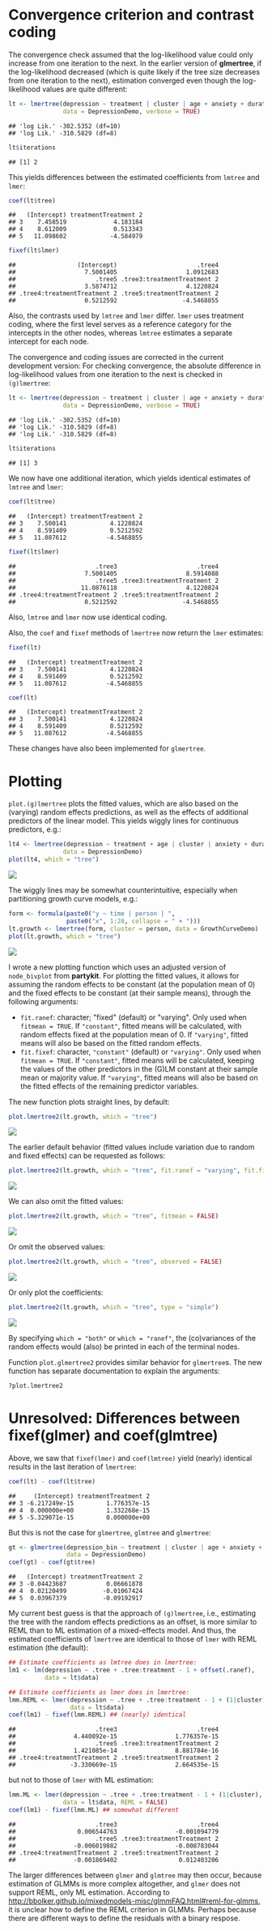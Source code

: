Convergence criterion and contrast coding
=========================================

The convergence check assumed that the log-likelihood value could only increase from one iteration to the next. In the earlier version of **glmertree**, if the log-likelihood decreased (which is quite likely if the tree size decreases from one iteration to the next), estimation converged even though the log-likelihood values are quite different:

``` r
lt <- lmertree(depression ~ treatment | cluster | age + anxiety + duration,
               data = DepressionDemo, verbose = TRUE)
```

    ## 'log Lik.' -302.5352 (df=10)
    ## 'log Lik.' -310.5829 (df=8)

``` r
lt$iterations
```

    ## [1] 2

This yields differences between the estimated coefficients from `lmtree` and `lmer`:

``` r
coef(lt$tree)
```

    ##   (Intercept) treatmentTreatment 2
    ## 3    7.458519             4.183184
    ## 4    8.612009             0.513343
    ## 5   11.098602            -4.584979

``` r
fixef(lt$lmer)
```

    ##                 (Intercept)                      .tree4 
    ##                   7.5001405                   1.0912683 
    ##                      .tree5 .tree3:treatmentTreatment 2 
    ##                   3.5874712                   4.1220824 
    ## .tree4:treatmentTreatment 2 .tree5:treatmentTreatment 2 
    ##                   0.5212592                  -4.5468855

Also, the contrasts used by `lmtree` and `lmer` differ. `lmer` uses treatment coding, where the first level serves as a reference category for the intercepts in the other nodes, whereas `lmtree` estimates a separate intercept for each node.

The convergence and coding issues are corrected in the current development version: For checking convergence, the absolute difference in log-likelihood values from one iteration to the next is checked in `(g)lmertree`:

``` r
lt <- lmertree(depression ~ treatment | cluster | age + anxiety + duration,
               data = DepressionDemo, verbose = TRUE)
```

    ## 'log Lik.' -302.5352 (df=10)
    ## 'log Lik.' -310.5829 (df=8)
    ## 'log Lik.' -310.5829 (df=8)

``` r
lt$iterations
```

    ## [1] 3

We now have one additional iteration, which yields identical estimates of `lmtree` and `lmer`:

``` r
coef(lt$tree)
```

    ##   (Intercept) treatmentTreatment 2
    ## 3    7.500141            4.1220824
    ## 4    8.591409            0.5212592
    ## 5   11.087612           -4.5468855

``` r
fixef(lt$lmer)
```

    ##                      .tree3                      .tree4 
    ##                   7.5001405                   8.5914088 
    ##                      .tree5 .tree3:treatmentTreatment 2 
    ##                  11.0876118                   4.1220824 
    ## .tree4:treatmentTreatment 2 .tree5:treatmentTreatment 2 
    ##                   0.5212592                  -4.5468855

Also, `lmtree` and `lmer` now use identical coding.

Also, the `coef` and `fixef` methods of `lmertree` now return the `lmer` estimates:

``` r
fixef(lt)
```

    ##   (Intercept) treatmentTreatment 2
    ## 3    7.500141            4.1220824
    ## 4    8.591409            0.5212592
    ## 5   11.087612           -4.5468855

``` r
coef(lt)
```

    ##   (Intercept) treatmentTreatment 2
    ## 3    7.500141            4.1220824
    ## 4    8.591409            0.5212592
    ## 5   11.087612           -4.5468855

These changes have also been implemented for `glmertree`.

Plotting
========

`plot.(g)lmertree` plots the fitted values, which are also based on the (varying) random effects predictions, as well as the effects of additional predictors of the linear model. This yields wiggly lines for continuous predictors, e.g.:

``` r
lt4 <- lmertree(depression ~ treatment + age | cluster | anxiety + duration,
               data = DepressionDemo)
plot(lt4, which = "tree")
```

![](glmertree_updates_files/figure-markdown_github/unnamed-chunk-8-1.png)

The wiggly lines may be somewhat counterintuitive, especially when partitioning growth curve models, e.g.:

``` r
form <- formula(paste0("y ~ time | person | ", 
                paste0("x", 1:28, collapse = " + ")))
lt.growth <- lmertree(form, cluster = person, data = GrowthCurveDemo)
plot(lt.growth, which = "tree")
```

![](glmertree_updates_files/figure-markdown_github/unnamed-chunk-9-1.png)

I wrote a new plotting function which uses an adjusted version of `node_bivplot` from **partykit**. For plotting the fitted values, it allows for assuming the random effects to be constant (at the population mean of 0) and the fixed effects to be constant (at their sample means), through the following arguments:

-   `fit.ranef`: character; "fixed" (default) or "varying". Only used when `fitmean = TRUE`. If `"constant"`, fitted means will be calculated, with random effects fixed at the population mean of 0. If `"varying"`, fitted means will also be based on the fitted random effects.
-   `fit.fixef`: character, `"constant"` (default) or `"varying"`. Only used when `fitmean = TRUE`. If `"constant"`, fitted means will be calculated, keeping the values of the other predictors in the (G)LM constant at their sample mean or majority value. If `"varying"`, fitted means will also be based on the fitted effects of the remaining predictor variables.

The new function plots straight lines, by default:

``` r
plot.lmertree2(lt.growth, which = "tree")
```

![](glmertree_updates_files/figure-markdown_github/unnamed-chunk-10-1.png)

The earlier default behavior (fitted values include variation due to random and fixed effects) can be requested as follows:

``` r
plot.lmertree2(lt.growth, which = "tree", fit.ranef = "varying", fit.fixef = "varying")
```

![](glmertree_updates_files/figure-markdown_github/unnamed-chunk-11-1.png)

We can also omit the fitted values:

``` r
plot.lmertree2(lt.growth, which = "tree", fitmean = FALSE)
```

![](glmertree_updates_files/figure-markdown_github/unnamed-chunk-12-1.png)

Or omit the observed values:

``` r
plot.lmertree2(lt.growth, which = "tree", observed = FALSE)
```

![](glmertree_updates_files/figure-markdown_github/unnamed-chunk-13-1.png)

Or only plot the coefficients:

``` r
plot.lmertree2(lt.growth, which = "tree", type = "simple")
```

![](glmertree_updates_files/figure-markdown_github/unnamed-chunk-14-1.png)

By specifying `which = "both"` or `which = "ranef"`, the (co)variances of the random effects would (also) be printed in each of the terminal nodes.

Function `plot.glmertree2` provides similar behavior for `glmertree`s. The new function has separate documentation to explain the arguments:

``` r
?plot.lmertree2
```

Unresolved: Differences between fixef(glmer) and coef(glmtree)
==============================================================

Above, we saw that `fixef(lmer)` and `coef(lmtree)` yield (nearly) identical results in the last iteration of `lmertree`:

``` r
coef(lt) - coef(lt$tree)
```

    ##     (Intercept) treatmentTreatment 2
    ## 3 -6.217249e-15         1.776357e-15
    ## 4  0.000000e+00         1.332268e-15
    ## 5 -5.329071e-15         0.000000e+00

But this is not the case for `glmertree`, `glmtree` and `glmertree`:

``` r
gt <- glmertree(depression_bin ~ treatment | cluster | age + anxiety + duration,
                data = DepressionDemo)
coef(gt) - coef(gt$tree)
```

    ##   (Intercept) treatmentTreatment 2
    ## 3 -0.04423687           0.06661878
    ## 4  0.02120499          -0.01067424
    ## 5  0.03967379          -0.09192917

My current best guess is that the approach of `(g)lmertree`, i.e., estimating the tree with the random effects predictions as an offset, is more similar to REML than to ML estimation of a mixed-effects model. And thus, the estimated coefficients of `lmertree` are identical to those of `lmer` with REML estimation (the default):

``` r
## Estimate coefficients as lmtree does in lmertree:
lm1 <- lm(depression ~ .tree + .tree:treatment - 1 + offset(.ranef), 
          data = lt$data) 

## Estimate coefficients as lmer does in lmertree:
lmm.REML <- lmer(depression ~ .tree + .tree:treatment - 1 + (1|cluster), 
                 data = lt$data)
coef(lm1) - fixef(lmm.REML) ## (nearly) identical 
```

    ##                      .tree3                      .tree4 
    ##                4.440892e-15                1.776357e-15 
    ##                      .tree5 .tree3:treatmentTreatment 2 
    ##                1.421085e-14                8.881784e-16 
    ## .tree4:treatmentTreatment 2 .tree5:treatmentTreatment 2 
    ##               -3.330669e-15                2.664535e-15

but not to those of `lmer` with ML estimation:

``` r
lmm.ML <- lmer(depression ~ .tree + .tree:treatment - 1 + (1|cluster), 
               data = lt$data, REML = FALSE)
coef(lm1) - fixef(lmm.ML) ## somewhat different 
```

    ##                      .tree3                      .tree4 
    ##                 0.006544763                -0.001094779 
    ##                      .tree5 .tree3:treatmentTreatment 2 
    ##                -0.006019882                -0.008783044 
    ## .tree4:treatmentTreatment 2 .tree5:treatmentTreatment 2 
    ##                -0.001869402                 0.012403206

The larger differences between `glmer` and `glmtree` may then occur, because estimation of GLMMs is more complex altogether, and `glmer` does not support REML, only ML estimation. According to <http://bbolker.github.io/mixedmodels-misc/glmmFAQ.html#reml-for-glmms>, it is unclear how to define the REML criterion in GLMMs. Perhaps because there are different ways to define the residuals with a binary respose.
